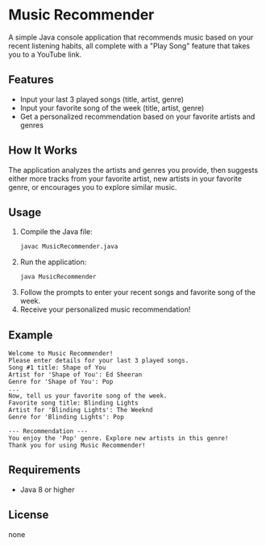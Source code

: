 # Music Recommender

A simple Java console application that recommends music based on your recent listening habits, all complete with a "Play Song" feature that takes you to a YouTube link.

## Features
- Input your last 3 played songs (title, artist, genre)
- Input your favorite song of the week (title, artist, genre)
- Get a personalized recommendation based on your favorite artists and genres

## How It Works
The application analyzes the artists and genres you provide, then suggests either more tracks from your favorite artist, new artists in your favorite genre, or encourages you to explore similar music.

## Usage
1. Compile the Java file:
   ```sh
   javac MusicRecommender.java
   ```
2. Run the application:
   ```sh
   java MusicRecommender
   ```
3. Follow the prompts to enter your recent songs and favorite song of the week.
4. Receive your personalized music recommendation!

## Example
```
Welcome to Music Recommender!
Please enter details for your last 3 played songs.
Song #1 title: Shape of You
Artist for 'Shape of You': Ed Sheeran
Genre for 'Shape of You': Pop
...
Now, tell us your favorite song of the week.
Favorite song title: Blinding Lights
Artist for 'Blinding Lights': The Weeknd
Genre for 'Blinding Lights': Pop

--- Recommendation ---
You enjoy the 'Pop' genre. Explore new artists in this genre!
Thank you for using Music Recommender!
```

## Requirements
- Java 8 or higher

## License
none
